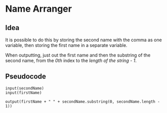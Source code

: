 # Name Arranger
## Idea

It is possible to do this by storing the second name with the comma as one variable, then storing the first name in a separate variable.

When outputting, just out the first name and then the substring of the second name, from the *0th* index to the *length of the string - 1*.

## Pseudocode

```
input(secondName)
input(firstName)

output(firstName + " " + secondName.substring(0, secondName.length - 1))
```

